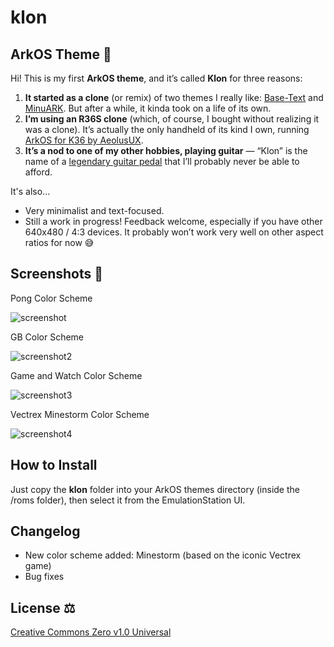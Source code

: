 # klon
## ArkOS Theme 🎨

Hi! This is my first **ArkOS theme**, and it’s called **Klon** for three reasons:

1. **It started as a clone** (or remix) of two themes I really like: [Base-Text](https://github.com/Jetup13/es-theme-base-text) and [MinuARK](https://github.com/Vidnez/es-theme-MinUArk). But after a while, it kinda took on a life of its own.
2. **I’m using an R36S clone** (which, of course, I bought without realizing it was a clone). It’s actually the only handheld of its kind I own, running [ArkOS for K36 by AeolusUX](https://github.com/AeolusUX/ArkOS-K36).
3. **It’s a nod to one of my other hobbies, playing guitar** — “Klon” is the name of a [legendary guitar pedal](https://reverb.com/brand/klon) that I’ll probably never be able to afford.

It's also...
* Very minimalist and text-focused.
* Still a work in progress! Feedback welcome, especially if you have other 640x480 / 4:3 devices. It probably won’t work very well on other aspect ratios for now 😅

## Screenshots 📸
Pong Color Scheme

![screenshot](https://github.com/user-attachments/assets/87e798d8-c250-4c59-927c-d7eb66feedc0)

GB Color Scheme

![screenshot2](https://github.com/user-attachments/assets/00e1ea74-d221-4615-8d1f-4dc6015a08eb)

Game and Watch Color Scheme

![screenshot3](https://github.com/user-attachments/assets/bedf799e-0edf-477c-93de-be50a5c61c8b)

Vectrex Minestorm Color Scheme

![screenshot4](https://github.com/user-attachments/assets/8311ded0-0c8b-467d-8dff-504fb45e13fc)

## How to Install

Just copy the **klon** folder into your ArkOS themes directory (inside the /roms folder), then select it from the EmulationStation UI.

## Changelog

* New color scheme added: Minestorm (based on the iconic Vectrex game)
* Bug fixes

## License ⚖️

[Creative Commons Zero v1.0 Universal](https://creativecommons.org/publicdomain/zero/1.0/deed.en)
